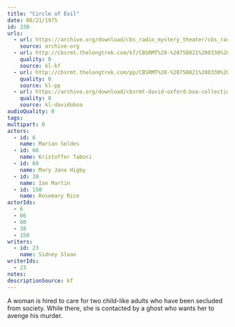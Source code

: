 ```yaml
---
title: "Circle of Evil"
date: 08/21/1975
id: 330
urls: 
  - url: https://archive.org/download/cbs_radio_mystery_theater/cbs_radio_mystery_theater-0301-0350.zip/cbs_radio_mystery_theater-0301-0350%2Fcbsrmt_0330_circle_of_evil.mp3
    source: archive-org
  - url: http://cbsrmt.thelongtrek.com/kf/CBSRMT%20-%20750821%200330%20Circle%20Of%20Evil_kf.mp3
    quality: 0
    source: kl-kf
  - url: http://cbsrmt.thelongtrek.com/pp/CBSRMT%20-%20750821%200330%20Circle%20of%20Evil_pp.mp3
    quality: 0
    source: kl-pp
  - url: https://archive.org/download/cbsrmt-david-oxford-boa-collection/CBSRMT-750821-0330-Circle-of-Evil-(64-44)_kf-{BoA}.mp3
    quality: 0
    source: kl-davidoboa
audioQuality: 0
tags: 
multipart: 0
actors:  
  - id: 6
    name: Marian Seldes  
  - id: 66
    name: Kristoffer Tabori  
  - id: 60
    name: Mary Jane Higby  
  - id: 38
    name: Ian Martin  
  - id: 150
    name: Rosemary Rice
actorIds:  
  - 6  
  - 66  
  - 60  
  - 38  
  - 150
writers:  
  - id: 23
    name: Sidney Sloan
writerIds:  
  - 23
notes: 
descriptionSource: kf
---
```

A woman is hired to care for two child-like adults who have been secluded from society. While there, she is contacted by a ghost who wants her to avenge his murder.